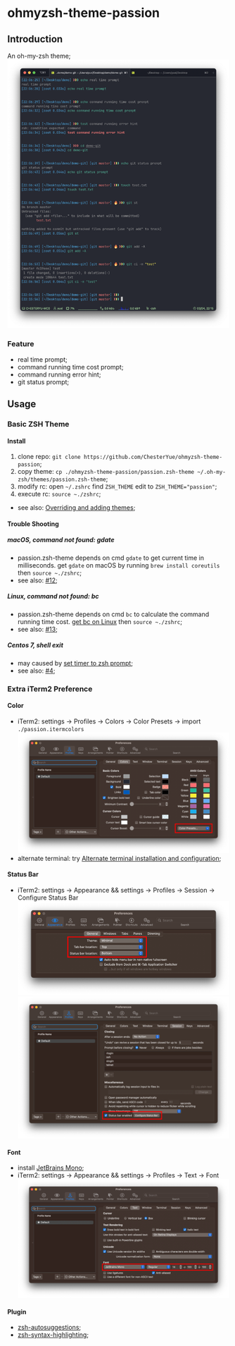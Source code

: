 # ohmyzsh-theme-passion

## Introduction

An oh-my-zsh theme;
![demo.png](./demo/demo.png)

### Feature

* real time prompt;
* command running time cost prompt;
* command running error hint;
* git status prompt;

## Usage

### Basic ZSH Theme

#### Install

1. clone repo: ```git clone https://github.com/ChesterYue/ohmyzsh-theme-passion```;
2. copy theme: ```cp ./ohmyzsh-theme-passion/passion.zsh-theme ~/.oh-my-zsh/themes/passion.zsh-theme```;
3. modify rc: open ```~/.zshrc``` find ```ZSH_THEME``` edit to ```ZSH_THEME="passion"```;
4. execute rc: ```source ~./zshrc```;

* see also: [Overriding and adding themes](https://github.com/ohmyzsh/ohmyzsh/wiki/Customization#overriding-and-adding-themes);

#### Trouble Shooting

##### macOS, command not found: gdate

* passion.zsh-theme depends on cmd ```gdate``` to get current time in milliseconds. get ```gdate``` on macOS by running ```brew install coreutils``` then ```source ~./zshrc```;
* see also: [#12](https://github.com/ChesterYue/ohmyzsh-theme-passion/issues/12);

##### Linux, command not found: bc

* passion.zsh-theme depends on cmd ```bc``` to calculate the command running time cost. [get bc on Linux](https://www.tecmint.com/bc-command-examples/#:~:text=If%20you%20don%E2%80%99t%20have%20bc%20on%20your%20system%2C,command%20prompt%20and%20simply%20start%20calculating%20your%20expressions.) then ```source ~./zshrc```;
* see also: [#13](https://github.com/ChesterYue/ohmyzsh-theme-passion/issues/13);

##### Centos 7, shell exit

* may caused by [set timer to zsh prompt](https://github.com/ChesterYue/ohmyzsh-theme-passion/blob/8f71c43c2df91810249ab00ff40fc4ca63207467/passion.zsh-theme#L197-L208);
* see also: [#4](https://github.com/ChesterYue/ohmyzsh-theme-passion/issues/4);

### Extra iTerm2 Preference

#### Color

<!-- cspell:disable-next-line -->
* iTerm2: settings -> Profiles -> Colors -> Color Presets -> import ```./passion.itermcolors``` ![color.png](./image/color.png)
* alternate terminal: try [Alternate terminal installation and configuration](https://iterm2colorschemes.com/);

#### Status Bar

* iTerm2: settings -> Appearance && settings -> Profiles -> Session -> Configure Status Bar ![status_0.png](./image/status_0.png) ![status_1.png](./image/status_1.png)

#### Font

* install [JetBrains Mono](https://www.jetbrains.com/lp/mono/);
* iTerm2: settings -> Appearance && settings -> Profiles -> Text -> Font ![font.png](./image/font.png)

#### Plugin

* [zsh-autosuggestions](https://github.com/zsh-users/zsh-autosuggestions);
* [zsh-syntax-highlighting](https://github.com/zsh-users/zsh-syntax-highlighting);
